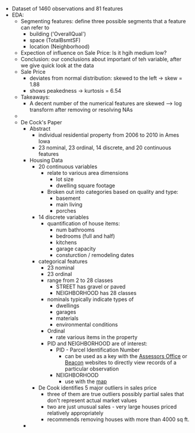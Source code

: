- Dataset of 1460 observations and 81 features
- EDA:
    - Segmenting features: define three possible segments that a feature can refer to
        - building ('OverallQual')
        - space (TotalBsmtSF)
        - location (Neighborhood)
    - Expection of influence on Sale Price: Is it hgih medium low? 
    - Conclusion: our conclusions about important of teh variable, after we give quick look at the data
    - Sale Price
        - deviates from normal distribution: skewed to the left -> skew = 1.88
        - shows peakedness -> kurtosis = 6.54
    - Takeaways:
        - A decent number of the numerical features are skewed --> log transform after removing or resolving NAs
    - 
    - De Cock's Paper
        - Abstract
            - individual residential property from 2006 to 2010 in Ames Iowa
            - 23 nominal, 23 ordinal, 14 discrete, and 20 continuous features
        - Housing Data
            - 20 continuous variables
                - relate to various area dimensions
                    - lot size
                    - dwelling square footage
                - Broken out into categories based on quality and type:
                    - basement
                    - main living
                    - porches
            - 14 discrete variables
                - quantification of house items:
                    - num bathrooms
                    - bedrooms (full and half)
                    - kitchens
                    - garage capacity
                    - consturction / remodeling dates
            - categorical features
                - 23 nominal
                - 23 ordinal
                - range from 2 to 28 classes 
                    - STREET has gravel or paved
                    - NEIGHBORHOOD has 28 classes
                - nominals typically indicate types of
                    - dwellings
                    - garages
                    - materials
                    - environmental conditions
                - Ordinal
                    - rate various items in the property
                - PID and NEIGHBORHOOD are of interest:
                    - PID - Parcel Identification Number
                        - can be used as a key with the [Assessors Office](https://www.cityofames.org/government/departments-divisions-a-h/city-assessor) or [Beacon](https://beacon.schneidercorp.com/) websites to directly view records of a particular observation
                    - NEIGHBORHOOD
                        - use with the [map](https://www.amstat.org//v19n3/decock/AmesResidential.pdf)
            - De Cook identifies 5 major outliers in sales price
                - three of them are true outliers possibly partial sales that don't represent actual market values 
                - two are just unusual sales - very large houses priced relatively appropriately
                - recommends removing houses with more than 4000 sq ft. 
        -  
